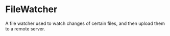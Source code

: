 # FileWatcher

A file watcher used to watch changes of certain files, and then upload them to a remote server. 
